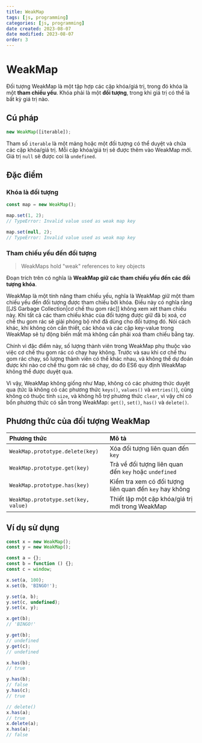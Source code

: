 ```yaml
---
title: WeakMap
tags: [js, programming]
categories: [js, programming]
date created: 2023-08-07
date modified: 2023-08-07
order: 3
---
```


# WeakMap

Đối tượng WeakMap là một tập hợp các cặp khóa/giá trị, trong đó khóa là một **tham chiếu yếu**. Khóa phải là một **đối tượng**, trong khi giá trị có thể là bất kỳ giá trị nào.

## Cú pháp

```js
new WeakMap([iterable]);
```

Tham số `iterable` là một mảng hoặc một đối tượng có thể duyệt và chứa các cặp khóa/giá trị. Mỗi cặp khóa/giá trị sẽ được thêm vào WeakMap mới. Giá trị `null` sẽ được coi là `undefined`.

## Đặc điểm

### Khóa là đối tượng

```js
const map = new WeakMap();

map.set(1, 2);
// TypeError: Invalid value used as weak map key

map.set(null, 2);
// TypeError: Invalid value used as weak map key
```

### Tham chiếu yếu đến đối tượng

> WeakMaps hold "weak" references to key objects

Đoạn trích trên có nghĩa là **WeakMap giữ các tham chiếu yếu đến các đối tượng khóa**.

WeakMap là một tính năng tham chiếu yếu, nghĩa là WeakMap giữ một tham chiếu yếu đến đối tượng được tham chiếu bởi khóa. Điều này có nghĩa rằng [[JS Garbage Collection|cơ chế thu gom rác]] không xem xét tham chiếu này. Khi tất cả các tham chiếu khác của đối tượng được giữ đã bị xoá, cơ chế thu gom rác sẽ giải phóng bộ nhớ đã dùng cho đối tượng đó. Nói cách khác, khi không còn cần thiết, các khóa và các cặp key-value trong WeakMap sẽ tự động biến mất mà không cần phải xoá tham chiếu bằng tay.

Chính vì đặc điểm này, số lượng thành viên trong WeakMap phụ thuộc vào việc cơ chế thu gom rác có chạy hay không. Trước và sau khi cơ chế thu gom rác chạy, số lượng thành viên có thể khác nhau, và không thể dự đoán được khi nào cơ chế thu gom rác sẽ chạy, do đó ES6 quy định WeakMap không thể được duyệt qua.

Vì vậy, WeakMap không giống như Map, không có các phương thức duyệt qua (tức là không có các phương thức `keys()`, `values()` và `entries()`), cũng không có thuộc tính `size`, và không hỗ trợ phương thức `clear`, vì vậy chỉ có bốn phương thức có sẵn trong WeakMap: `get()`, `set()`, `has()` và `delete()`.

## Phương thức của đối tượng WeakMap

| Phương thức                            | Mô tả                                                                                                                      |
| :------------------------------------ | :------------------------------------------------------------------------------------------------------------------------ |
| `WeakMap.prototype.delete(key)`        | Xóa đối tượng liên quan đến `key`                                                                                          |
| `WeakMap.prototype.get(key)`           | Trả về đối tượng liên quan đến `key` hoặc `undefined`                                                                      |
| `WeakMap.prototype.has(key)`           | Kiểm tra xem có đối tượng liên quan đến `key` hay không                                                                     |
| `WeakMap.prototype.set(key, value)`    | Thiết lập một cặp khóa/giá trị mới trong WeakMap                                                                           |

## Ví dụ sử dụng

```js
const x = new WeakMap();
const y = new WeakMap();

const a = {};
const b = function () {};
const c = window;

x.set(a, 100);
x.set(b, 'BINGO!');

y.set(a, b);
y.set(c, undefined);
y.set(x, y);

x.get(b);
// 'BINGO!'

y.get(b);
// undefined
y.get(c);
// undefined

x.has(b);
// true

y.has(b);
// false
y.has(c);
// true

// delete()
x.has(a);
// true
x.delete(a);
x.has(a);
// false
```
